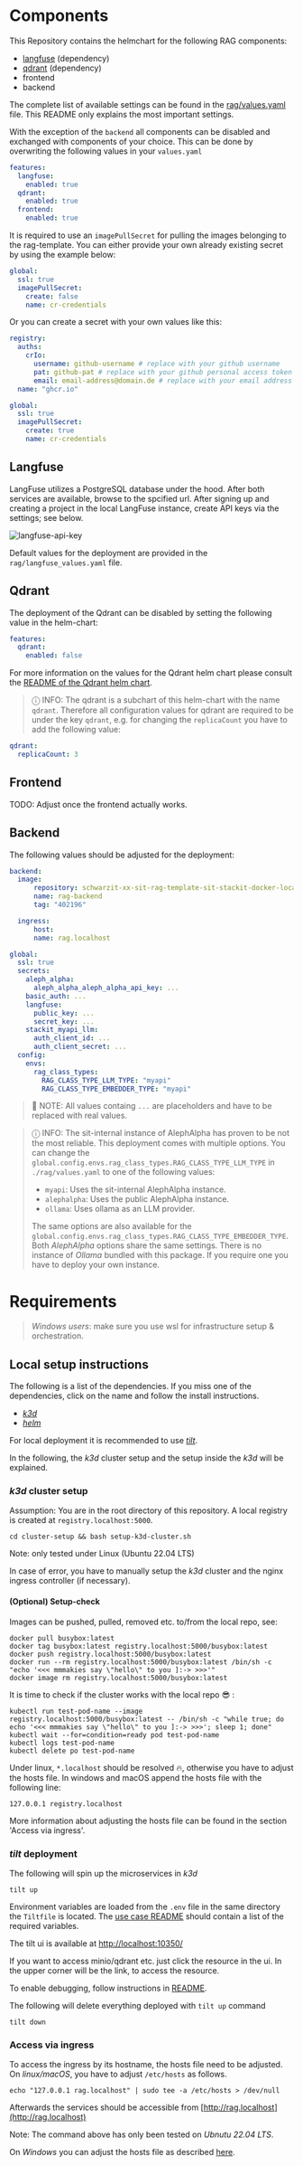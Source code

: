 # Components

This Repository contains the helmchart for the following RAG components:
- [langfuse](https://langfuse.com/) (dependency)
- [qdrant](https://qdrant.tech/) (dependency)
- frontend
- backend

The complete list of available settings can be found in the [rag/values.yaml](rag/values.yaml) file.
This README only explains the most important settings.

With the exception of the `backend` all components can be disabled and exchanged with components of your choice.
This can be done by overwriting the following values in your `values.yaml`
```yaml
features:
  langfuse:
    enabled: true
  qdrant:
    enabled: true
  frontend:
    enabled: true
```

It is required to use an `imagePullSecret` for pulling the images belonging to the rag-template.
You can either provide your own already existing secret by using the example below:
```yaml
global:
  ssl: true
  imagePullSecret:
    create: false
    name: cr-credentials
```
Or you can create a secret with your own values like this:
```yaml
registry:
  auths:
    crIo:
      username: github-username # replace with your github username
      pat: github-pat # replace with your github personal access token
      email: email-address@domain.de # replace with your email address
  name: "ghcr.io"

global:
  ssl: true
  imagePullSecret:
    create: true
    name: cr-credentials
```

## Langfuse

LangFuse utilizes a PostgreSQL database under the hood. After both services are available, browse to the spcified url.
After signing up and creating a project in the local LangFuse instance, create API keys via the settings; see below.

![langfuse-api-key](./figures/langfuse-api-access.png)

Default values for the deployment are provided in the `rag/langfuse_values.yaml` file.

## Qdrant

The deployment of the Qdrant can be disabled by setting the following value in the helm-chart:
```yaml
features:
  qdrant:
    enabled: false
```
For more information on the values for the Qdrant helm chart please consult the [README of the Qdrant helm chart](https://github.com/qdrant/qdrant-helm/blob/qdrant-1.12.3/charts/qdrant/README.md).

> ⓘ INFO: The qdrant is a subchart of this helm-chart with the name `qdrant`. Therefore all configuration values for qdrant are required to be under the key `qdrant`, e.g. for changing the `replicaCount` you have to add the following value:
```yaml
qdrant:
  replicaCount: 3
```

## Frontend
TODO: Adjust once the frontend actually works.

## Backend

The following values should be adjusted for the deployment:
```yaml
backend:
  image:
      repository: schwarzit-xx-sit-rag-template-sit-stackit-docker-local.jfrog.io
      name: rag-backend
      tag: "402196"

  ingress:
      host:
      name: rag.localhost

global:
  ssl: true
  secrets:
    aleph_alpha:
      aleph_alpha_aleph_alpha_api_key: ...
    basic_auth: ...
    langfuse:
      public_key: ...
      secret_key: ...
    stackit_myapi_llm:
      auth_client_id: ...
      auth_client_secret: ...
  config:
    envs:
      rag_class_types:
        RAG_CLASS_TYPE_LLM_TYPE: "myapi"
        RAG_CLASS_TYPE_EMBEDDER_TYPE: "myapi"

```
> 📝 NOTE: All values containg `...` are placeholders and have to be replaced with real values.

> ⓘ INFO: The sit-internal instance of AlephAlpha has proven to be not the most reliable.
> This deployment comes with multiple options. You can change the `global.config.envs.rag_class_types.RAG_CLASS_TYPE_LLM_TYPE` in `./rag/values.yaml` to one of the following values:
> - `myapi`: Uses the sit-internal AlephAlpha instance.
> - `alephalpha`: Uses the public AlephAlpha instance.
> - `ollama`: Uses ollama as an LLM provider.
>
> The same options are also available for the `global.config.envs.rag_class_types.RAG_CLASS_TYPE_EMBEDDER_TYPE`.
> Both *AlephAlpha* options share the same settings. There is no instance of *Ollama* bundled with this package. If you require one you have to deploy your own instance.



# Requirements

> *Windows users*: make sure you use wsl for infrastructure setup & orchestration.


## Local setup instructions

The following is a list of the dependencies. If you miss one of the dependencies, click on the name and follow the install instructions.

- [*k3d*](https://k3d.io/v5.6.0/#installation)
- [*helm*](https://helm.sh/docs/intro/install/)

For local deployment it is recommended to use [*tilt*](https://docs.tilt.dev/install.html).

In the following, the *k3d* cluster setup and the setup inside the *k3d* will be explained.

### *k3d* cluster setup

Assumption: You are in the root directory of this repository. A local registry is created at `registry.localhost:5000`.

```shell
cd cluster-setup && bash setup-k3d-cluster.sh
```

Note: only tested under Linux (Ubuntu 22.04 LTS)

In case of error, you have to manually setup the *k3d* cluster and the nginx ingress controller (if necessary).

#### (Optional) Setup-check

Images can be pushed, pulled, removed etc. to/from the local repo, see:

```shell
docker pull busybox:latest
docker tag busybox:latest registry.localhost:5000/busybox:latest
docker push registry.localhost:5000/busybox:latest
docker run --rm registry.localhost:5000/busybox:latest /bin/sh -c "echo '<<< mmmakies say \"hello\" to you ]:-> >>>'"
docker image rm registry.localhost:5000/busybox:latest
```


It is time to check if the cluster works with the local repo :sunglasses: :

```shell
kubectl run test-pod-name --image registry.localhost:5000/busybox:latest -- /bin/sh -c "while true; do echo '<<< mmmakies say \"hello\" to you ]:-> >>>'; sleep 1; done"
kubectl wait --for=condition=ready pod test-pod-name
kubectl logs test-pod-name
kubectl delete po test-pod-name
```

Under linux, `*.localhost` should be resolved :fire:, otherwise you have to adjust the hosts file. In windows and macOS append the hosts file with the following line:

```shell
127.0.0.1 registry.localhost
```

More information about adjusting the hosts file can be found in the section 'Access via ingress'.


### *tilt* deployment

The following will spin up the microservices in *k3d*

```shell
tilt up
```

Environment variables are loaded from the `.env` file in the same directory the `Tiltfile` is located. The [use case README](../README.md#installation--usage) should contain a list of the required variables.

The tilt ui is available at [http://localhost:10350/](http://localhost:10350/)

If you want to access minio/qdrant etc. just click the resource in the ui. In the upper corner will be the link, to access the resource.

To enable debugging, follow instructions in [README](../README.md).

The following will delete everything deployed with `tilt up` command

```shell
tilt down
```

### Access via ingress

To access the ingress by its hostname, the hosts file need to be adjusted. On *linux/macOS*, you have to adjust `/etc/hosts` as follows.

```shell
echo "127.0.0.1 rag.localhost" | sudo tee -a /etc/hosts > /dev/null
```

Afterwards the services should be accessible from [http://rag.localhost](http://rag.localhost)

Note: The command above has only been tested on *Ubnutu 22.04 LTS*.

On *Windows* you can adjust the hosts file as described [here](https://docs.digitalocean.com/products/paperspace/machines/how-to/edit-windows-hosts-file/).


